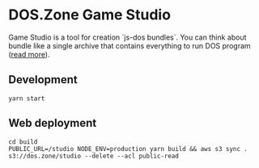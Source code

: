 # DOS.Zone Game Studio

Game Studio is a tool for creation \`js-dos bundles\`. You can think about bundle like a single archive that contains everything to run DOS program ([read more](https://js-dos.com/v7/build/docs/#js-dos-bundle--doszone)).

## Development

```
yarn start
```

## Web deployment

```
cd build
PUBLIC_URL=/studio NODE_ENV=production yarn build && aws s3 sync . s3://dos.zone/studio --delete --acl public-read
```
